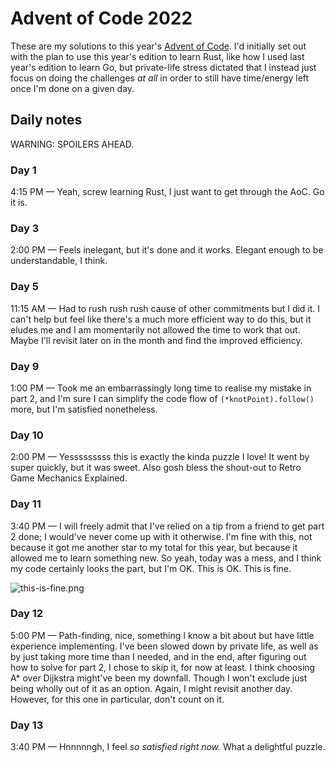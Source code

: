 # Advent of Code 2022

These are my solutions to this year's [Advent of Code](https://adventofcode.com/2022). I'd initially set out with the plan to use this year's edition to learn Rust, like how I used last year's edition to learn Go, but private-life stress dictated that I instead just focus on doing the challenges _at all_ in order to still have time/energy left once I'm done on a given day.

## Daily notes

WARNING: SPOILERS AHEAD.

### Day 1

4:15 PM — Yeah, screw learning Rust, I just want to get through the AoC. Go it is.

### Day 3

2:00 PM — Feels inelegant, but it's done and it works. Elegant enough to be understandable, I think.

### Day 5

11:15 AM — Had to rush rush rush cause of other commitments but I did it. I can't help but feel like there's a much more efficient way to do this, but it eludes me and I am momentarily not allowed the time to work that out. Maybe I'll revisit later on in the month and find the improved efficiency.

### Day 9

1:00 PM — Took me an embarrassingly long time to realise my mistake in part 2, and I'm sure I can simplify the code flow of `(*knotPoint).follow()` more, but I'm satisfied nonetheless.

### Day 10

2:00 PM — Yesssssssss this is exactly the kinda puzzle I love! It went by super quickly, but it was sweet. Also gosh bless the shout-out to Retro Game Mechanics Explained.

### Day 11

3:40 PM — I will freely admit that I've relied on a tip from a friend to get part 2 done; I would've never come up with it otherwise. I'm fine with this, not because it got me another star to my total for this year, but because it allowed me to learn something new. So yeah, today was a mess, and I think my code certainly looks the part, but I'm OK. This is OK. This is fine.

![this-is-fine.png](https://cdn3.emoji.gg/emojis/6680_this_is_fine.png)

### Day 12

5:00 PM — Path-finding, nice, something I know a bit about but have little experience implementing. I've been slowed down by private life, as well as by just taking more time than I needed, and in the end, after figuring out how to solve for part 2, I chose to skip it, for now at least. I think choosing A* over Dijkstra might've been my downfall. Though I won't exclude just being wholly out of it as an option. Again, I might revisit another day. However, for this one in particular, don't count on it.

### Day 13

3:40 PM — Hnnnnngh, I feel _so satisfied right now._ What a delightful puzzle.
